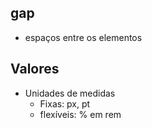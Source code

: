 ## gap

- espaços entre os elementos

## Valores

* Unidades de medidas
    * Fixas: px, pt
    * flexíveis: %
                 em
                 rem
